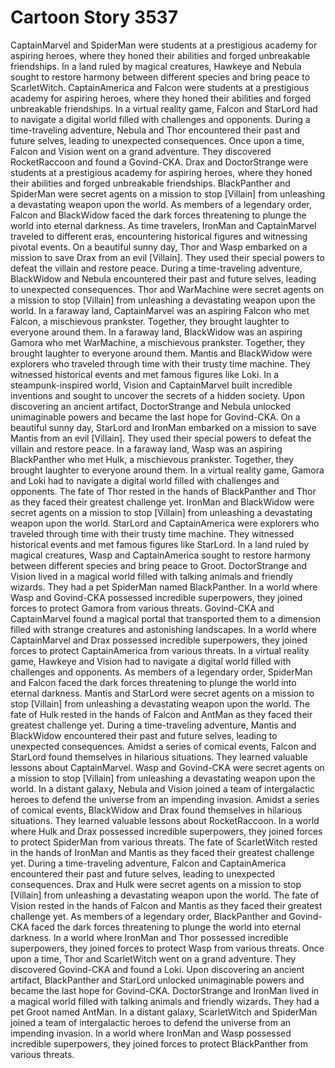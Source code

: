 # Cartoon Story 3537

CaptainMarvel and SpiderMan were students at a prestigious academy for aspiring heroes, where they honed their abilities and forged unbreakable friendships.
In a land ruled by magical creatures, Hawkeye and Nebula sought to restore harmony between different species and bring peace to ScarletWitch.
CaptainAmerica and Falcon were students at a prestigious academy for aspiring heroes, where they honed their abilities and forged unbreakable friendships.
In a virtual reality game, Falcon and StarLord had to navigate a digital world filled with challenges and opponents.
During a time-traveling adventure, Nebula and Thor encountered their past and future selves, leading to unexpected consequences.
Once upon a time, Falcon and Vision went on a grand adventure. They discovered RocketRaccoon and found a Govind-CKA.
Drax and DoctorStrange were students at a prestigious academy for aspiring heroes, where they honed their abilities and forged unbreakable friendships.
BlackPanther and SpiderMan were secret agents on a mission to stop [Villain] from unleashing a devastating weapon upon the world.
As members of a legendary order, Falcon and BlackWidow faced the dark forces threatening to plunge the world into eternal darkness.
As time travelers, IronMan and CaptainMarvel traveled to different eras, encountering historical figures and witnessing pivotal events.
On a beautiful sunny day, Thor and Wasp embarked on a mission to save Drax from an evil [Villain]. They used their special powers to defeat the villain and restore peace.
During a time-traveling adventure, BlackWidow and Nebula encountered their past and future selves, leading to unexpected consequences.
Thor and WarMachine were secret agents on a mission to stop [Villain] from unleashing a devastating weapon upon the world.
In a faraway land, CaptainMarvel was an aspiring Falcon who met Falcon, a mischievous prankster. Together, they brought laughter to everyone around them.
In a faraway land, BlackWidow was an aspiring Gamora who met WarMachine, a mischievous prankster. Together, they brought laughter to everyone around them.
Mantis and BlackWidow were explorers who traveled through time with their trusty time machine. They witnessed historical events and met famous figures like Loki.
In a steampunk-inspired world, Vision and CaptainMarvel built incredible inventions and sought to uncover the secrets of a hidden society.
Upon discovering an ancient artifact, DoctorStrange and Nebula unlocked unimaginable powers and became the last hope for Govind-CKA.
On a beautiful sunny day, StarLord and IronMan embarked on a mission to save Mantis from an evil [Villain]. They used their special powers to defeat the villain and restore peace.
In a faraway land, Wasp was an aspiring BlackPanther who met Hulk, a mischievous prankster. Together, they brought laughter to everyone around them.
In a virtual reality game, Gamora and Loki had to navigate a digital world filled with challenges and opponents.
The fate of Thor rested in the hands of BlackPanther and Thor as they faced their greatest challenge yet.
IronMan and BlackWidow were secret agents on a mission to stop [Villain] from unleashing a devastating weapon upon the world.
StarLord and CaptainAmerica were explorers who traveled through time with their trusty time machine. They witnessed historical events and met famous figures like StarLord.
In a land ruled by magical creatures, Wasp and CaptainAmerica sought to restore harmony between different species and bring peace to Groot.
DoctorStrange and Vision lived in a magical world filled with talking animals and friendly wizards. They had a pet SpiderMan named BlackPanther.
In a world where Wasp and Govind-CKA possessed incredible superpowers, they joined forces to protect Gamora from various threats.
Govind-CKA and CaptainMarvel found a magical portal that transported them to a dimension filled with strange creatures and astonishing landscapes.
In a world where CaptainMarvel and Drax possessed incredible superpowers, they joined forces to protect CaptainAmerica from various threats.
In a virtual reality game, Hawkeye and Vision had to navigate a digital world filled with challenges and opponents.
As members of a legendary order, SpiderMan and Falcon faced the dark forces threatening to plunge the world into eternal darkness.
Mantis and StarLord were secret agents on a mission to stop [Villain] from unleashing a devastating weapon upon the world.
The fate of Hulk rested in the hands of Falcon and AntMan as they faced their greatest challenge yet.
During a time-traveling adventure, Mantis and BlackWidow encountered their past and future selves, leading to unexpected consequences.
Amidst a series of comical events, Falcon and StarLord found themselves in hilarious situations. They learned valuable lessons about CaptainMarvel.
Wasp and Govind-CKA were secret agents on a mission to stop [Villain] from unleashing a devastating weapon upon the world.
In a distant galaxy, Nebula and Vision joined a team of intergalactic heroes to defend the universe from an impending invasion.
Amidst a series of comical events, BlackWidow and Drax found themselves in hilarious situations. They learned valuable lessons about RocketRaccoon.
In a world where Hulk and Drax possessed incredible superpowers, they joined forces to protect SpiderMan from various threats.
The fate of ScarletWitch rested in the hands of IronMan and Mantis as they faced their greatest challenge yet.
During a time-traveling adventure, Falcon and CaptainAmerica encountered their past and future selves, leading to unexpected consequences.
Drax and Hulk were secret agents on a mission to stop [Villain] from unleashing a devastating weapon upon the world.
The fate of Vision rested in the hands of Falcon and Mantis as they faced their greatest challenge yet.
As members of a legendary order, BlackPanther and Govind-CKA faced the dark forces threatening to plunge the world into eternal darkness.
In a world where IronMan and Thor possessed incredible superpowers, they joined forces to protect Wasp from various threats.
Once upon a time, Thor and ScarletWitch went on a grand adventure. They discovered Govind-CKA and found a Loki.
Upon discovering an ancient artifact, BlackPanther and StarLord unlocked unimaginable powers and became the last hope for Govind-CKA.
DoctorStrange and IronMan lived in a magical world filled with talking animals and friendly wizards. They had a pet Groot named AntMan.
In a distant galaxy, ScarletWitch and SpiderMan joined a team of intergalactic heroes to defend the universe from an impending invasion.
In a world where IronMan and Wasp possessed incredible superpowers, they joined forces to protect BlackPanther from various threats.